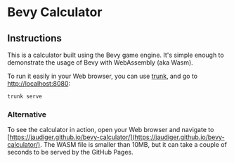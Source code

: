 # Bevy Calculator

## Instructions

This is a calculator built using the Bevy game engine. It's simple enough to demonstrate the usage of Bevy with WebAssembly (aka Wasm).

To run it easily in your Web browser, you can use [trunk](https://trunkrs.dev), and go to [http://localhost:8080](http://localhost:8080):

```bash
trunk serve
```

### Alternative

To see the calculator in action, open your Web browser and navigate to [https://jaudiger.github.io/bevy-calculator/](https://jaudiger.github.io/bevy-calculator/). The WASM file is smaller than 10MB, but it can take a couple of seconds to be served by the GitHub Pages.
